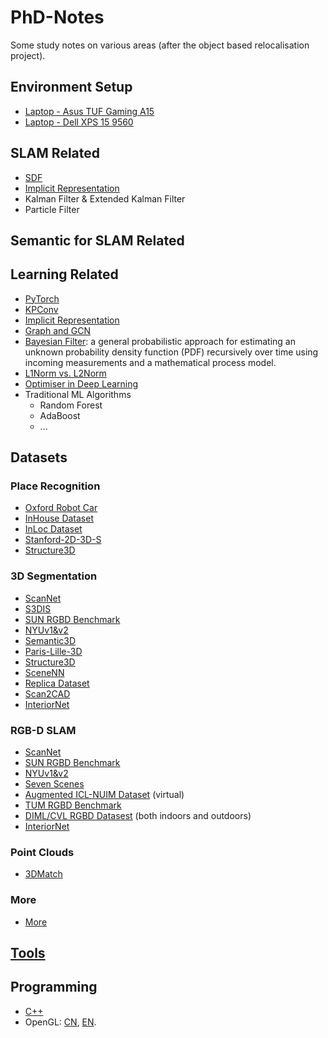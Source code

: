 # PhD-Notes
Some study notes on various areas (after the object based relocalisation project).

## Environment Setup
* [Laptop - Asus TUF Gaming A15](./AsusTUF/README.md)
* [Laptop - Dell XPS 15 9560](./DellXPS/README.md)

## SLAM Related
* [SDF](./SDF/README.md)
* [Implicit Representation](./Implicit_Representation/README.md)
* Kalman Filter & Extended Kalman Filter
* Particle Filter

## Semantic for SLAM Related

## Learning Related
* [PyTorch](./PyTorch/README.md)
* [KPConv](./KPConv/README.md)
* [Implicit Representation](./Implicit_Representation/README.md)
* [Graph and GCN](./GCN/README.md)
* [Bayesian Filter](https://en.wikipedia.org/wiki/Recursive_Bayesian_estimation): a general probabilistic approach for estimating an unknown probability density function (PDF) recursively over time using incoming measurements and a mathematical process model.
* [L1Norm vs. L2Norm](./L1-L2/README.md)
* [Optimiser in Deep Learning](./Optimiser/README.md)
* Traditional ML Algorithms
  * Random Forest
  * AdaBoost
  * ...

## Datasets
### Place Recognition
* [Oxford Robot Car](https://robotcar-dataset.robots.ox.ac.uk/)
* [InHouse Dataset](https://drive.google.com/drive/folders/1Wn1Lvvk0oAkwOUwR0R6apbrekdXAUg7D)
* [InLoc Dataset](http://www.ok.sc.e.titech.ac.jp/INLOC/)
* [Stanford-2D-3D-S](http://buildingparser.stanford.edu/dataset.html)
* [Structure3D](https://structured3d-dataset.org/)
### 3D Segmentation
* [ScanNet](http://www.scan-net.org/)
* [S3DIS](http://buildingparser.stanford.edu/dataset.html)
* [SUN RGBD Benchmark](https://rgbd.cs.princeton.edu/)
* [NYUv1&v2](https://cs.nyu.edu/~silberman/datasets/)
* [Semantic3D](http://www.semantic3d.net/)
* [Paris-Lille-3D](https://npm3d.fr/paris-lille-3d)
* [Structure3D](https://structured3d-dataset.org/)
* [SceneNN](http://103.24.77.34/scenenn/home/)
* [Replica Dataset](https://github.com/facebookresearch/Replica-Dataset)
* [Scan2CAD](https://github.com/skanti/Scan2CAD)
* [InteriorNet](https://interiornet.org/)
### RGB-D SLAM
* [ScanNet](http://www.scan-net.org/)
* [SUN RGBD Benchmark](https://rgbd.cs.princeton.edu/)
* [NYUv1&v2](https://cs.nyu.edu/~silberman/datasets/)
* [Seven Scenes](https://www.microsoft.com/en-us/research/project/rgb-d-dataset-7-scenes/)
* [Augmented ICL-NUIM Dataset](http://redwood-data.org/indoor/dataset.html) (virtual)
* [TUM RGBD Benchmark](https://vision.in.tum.de/data/datasets/rgbd-dataset)
* [DIML/CVL RGBD Datasest](https://dimlrgbd.github.io/) (both indoors and outdoors)
* [InteriorNet](https://interiornet.org/)
### Point Clouds
* [3DMatch](https://3dmatch.cs.princeton.edu/)
### More
* [More](http://www.michaelfirman.co.uk/RGBDdatasets/)

## [Tools](./Tools/README.md)

## Programming
* [C++](./C++/README.md)
* OpenGL: [CN](https://learnopengl-cn.github.io/01%20Getting%20started/04%20Hello%20Triangle/), [EN](http://www.songho.ca/opengl/index.html).
